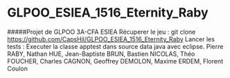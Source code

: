 # GLPOO_ESIEA_1516_Eternity_Raby
#####Projet de GLPOO 3A-CFA ESIEA
Récuperer le jeu :  git clone https://github.com/CapsHil/GLPOO_ESIEA_1516_Eternity_Raby
Lancer les tests : Executer la classe apptest dans source data java avec eclipse.
 Pierre RABY, Nathan HUE, Jean-Baptiste BRUN, Bastien NICOLAS, Théo FOUCHER, Charles CAGNON, Geoffrey DEMOLON, Maxime ERDEM, Florent Coulon
